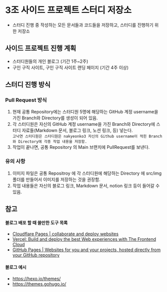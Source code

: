 # 3조 사이드 프로젝트 스터디 저장소

- 스터디 진행 중 작성하는 모든 문서들과 코드들을 저장하고, 스터디를 진행하기 위한 저장소

## 사이드 프로젝트 진행 계획

- 스터디원들의 개인 블로그 (기간 1주~2주)
- 구인 구직 사이트, 구인 구직 사이트 랜딩 페이지 (기간 4주 이상)

## 스터디 진행 방식

### Pull Request 방식

1. 현재 공통 Repository에는 스터디원 5명에 해당하는 GitHub 계정 username을 가진 Branch와 Directory를 생성이 되어 있음.
2. 각 스터디원은 자신의 GitHub 계정 username을 가진 Branch와 Directory에 스터디 자료들(Markdown 문서, 블로그 링크, 노션 링크, 등) 넣는다. </br>
   `고낙연 스터디원은 스터디원은 nakyeonko3 자신의 Github username이 적힌 Branch와 Directory에 각종 작업 내용을 저장함.`
3. 작업이 끝나면, 공통 Repository 의 Main 브랜치에 PullRequest를 보낸다.

### 유의 사항

1. 이미지 파일은 공통 Repositroy 에 각 스터디원에 해당하는 Directory 에 src/img 폴더를 만들어서 이미지를 저장하는 것을 권장함.
2. 작업 내용들은 자신의 블로그 링크, Markdown 문서, notion 링크 등이 들어갈 수 있음.

## 참고

#### 블로그 배포 할 때 쓸만한 도구 목록

- [Cloudflare Pages | collaborate and deploy websites](https://pages.cloudflare.com/)
- [Vercel: Build and deploy the best Web experiences with The Frontend Cloud](https://vercel.com/)
- [GitHub Pages | Websites for you and your projects, hosted directly from your GitHub repository](https://pages.github.com/)

#### 블로그 예시

- https://hexo.io/themes/
- https://themes.gohugo.io/
